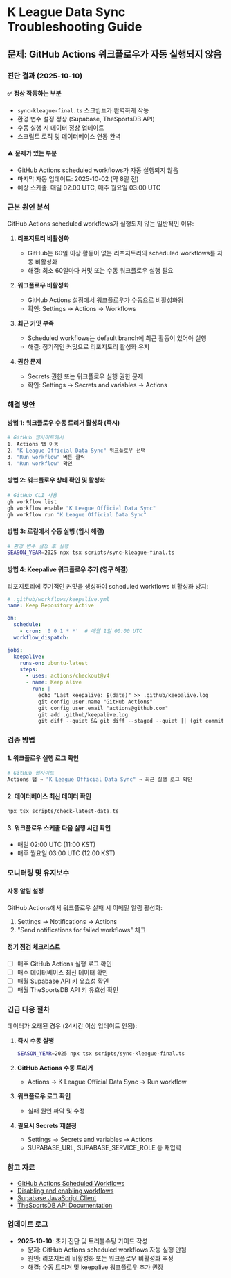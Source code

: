 # K League Data Sync Troubleshooting Guide

## 문제: GitHub Actions 워크플로우가 자동 실행되지 않음

### 진단 결과 (2025-10-10)

#### ✅ 정상 작동하는 부분
- `sync-kleague-final.ts` 스크립트가 완벽하게 작동
- 환경 변수 설정 정상 (Supabase, TheSportsDB API)
- 수동 실행 시 데이터 정상 업데이트
- 스크립트 로직 및 데이터베이스 연동 완벽

#### ⚠️ 문제가 있는 부분
- GitHub Actions scheduled workflows가 자동 실행되지 않음
- 마지막 자동 업데이트: 2025-10-02 (약 8일 전)
- 예상 스케줄: 매일 02:00 UTC, 매주 월요일 03:00 UTC

### 근본 원인 분석

GitHub Actions scheduled workflows가 실행되지 않는 일반적인 이유:

1. **리포지토리 비활성화**
   - GitHub는 60일 이상 활동이 없는 리포지토리의 scheduled workflows를 자동 비활성화
   - 해결: 최소 60일마다 커밋 또는 수동 워크플로우 실행 필요

2. **워크플로우 비활성화**
   - GitHub Actions 설정에서 워크플로우가 수동으로 비활성화됨
   - 확인: Settings → Actions → Workflows

3. **최근 커밋 부족**
   - Scheduled workflows는 default branch에 최근 활동이 있어야 실행
   - 해결: 정기적인 커밋으로 리포지토리 활성화 유지

4. **권한 문제**
   - Secrets 권한 또는 워크플로우 실행 권한 문제
   - 확인: Settings → Secrets and variables → Actions

### 해결 방안

#### 방법 1: 워크플로우 수동 트리거 활성화 (즉시)
```bash
# GitHub 웹사이트에서
1. Actions 탭 이동
2. "K League Official Data Sync" 워크플로우 선택
3. "Run workflow" 버튼 클릭
4. "Run workflow" 확인
```

#### 방법 2: 워크플로우 상태 확인 및 활성화
```bash
# GitHub CLI 사용
gh workflow list
gh workflow enable "K League Official Data Sync"
gh workflow run "K League Official Data Sync"
```

#### 방법 3: 로컬에서 수동 실행 (임시 해결)
```bash
# 환경 변수 설정 후 실행
SEASON_YEAR=2025 npx tsx scripts/sync-kleague-final.ts
```

#### 방법 4: Keepalive 워크플로우 추가 (영구 해결)
리포지토리에 주기적인 커밋을 생성하여 scheduled workflows 비활성화 방지:

```yaml
# .github/workflows/keepalive.yml
name: Keep Repository Active

on:
  schedule:
    - cron: '0 0 1 * *'  # 매월 1일 00:00 UTC
  workflow_dispatch:

jobs:
  keepalive:
    runs-on: ubuntu-latest
    steps:
      - uses: actions/checkout@v4
      - name: Keep alive
        run: |
          echo "Last keepalive: $(date)" >> .github/keepalive.log
          git config user.name "GitHub Actions"
          git config user.email "actions@github.com"
          git add .github/keepalive.log
          git diff --quiet && git diff --staged --quiet || (git commit -m "chore: keepalive $(date +%Y-%m-%d)" && git push)
```

### 검증 방법

#### 1. 워크플로우 실행 로그 확인
```bash
# GitHub 웹사이트
Actions 탭 → "K League Official Data Sync" → 최근 실행 로그 확인
```

#### 2. 데이터베이스 최신 데이터 확인
```bash
npx tsx scripts/check-latest-data.ts
```

#### 3. 워크플로우 스케줄 다음 실행 시간 확인
- 매일 02:00 UTC (11:00 KST)
- 매주 월요일 03:00 UTC (12:00 KST)

### 모니터링 및 유지보수

#### 자동 알림 설정
GitHub Actions에서 워크플로우 실패 시 이메일 알림 활성화:
1. Settings → Notifications → Actions
2. "Send notifications for failed workflows" 체크

#### 정기 점검 체크리스트
- [ ] 매주 GitHub Actions 실행 로그 확인
- [ ] 매주 데이터베이스 최신 데이터 확인
- [ ] 매월 Supabase API 키 유효성 확인
- [ ] 매월 TheSportsDB API 키 유효성 확인

### 긴급 대응 절차

데이터가 오래된 경우 (24시간 이상 업데이트 안됨):

1. **즉시 수동 실행**
   ```bash
   SEASON_YEAR=2025 npx tsx scripts/sync-kleague-final.ts
   ```

2. **GitHub Actions 수동 트리거**
   - Actions → K League Official Data Sync → Run workflow

3. **워크플로우 로그 확인**
   - 실패 원인 파악 및 수정

4. **필요시 Secrets 재설정**
   - Settings → Secrets and variables → Actions
   - SUPABASE_URL, SUPABASE_SERVICE_ROLE 등 재입력

### 참고 자료

- [GitHub Actions Scheduled Workflows](https://docs.github.com/en/actions/using-workflows/events-that-trigger-workflows#schedule)
- [Disabling and enabling workflows](https://docs.github.com/en/actions/managing-workflow-runs/disabling-and-enabling-a-workflow)
- [Supabase JavaScript Client](https://supabase.com/docs/reference/javascript/introduction)
- [TheSportsDB API Documentation](https://www.thesportsdb.com/api.php)

### 업데이트 로그

- **2025-10-10**: 초기 진단 및 트러블슈팅 가이드 작성
  - 문제: GitHub Actions scheduled workflows 자동 실행 안됨
  - 원인: 리포지토리 비활성화 또는 워크플로우 비활성화 추정
  - 해결: 수동 트리거 및 keepalive 워크플로우 추가 권장
